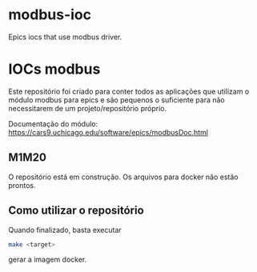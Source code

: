 # modbus-ioc
Epics iocs that use modbus driver.

# IOCs modbus

Este repositório foi criado para conter todos as aplicações que utilizam o módulo modbus para epics e são pequenos o suficiente para não necessitarem de um projeto/repositório próprio.

Documentação do módulo: https://cars9.uchicago.edu/software/epics/modbusDoc.html

## M1M20

O repositório está em construção. Os arquivos para docker não estão prontos.

## Como utilizar o repositório

Quando finalizado, basta executar

```bash
make <target>
```

gerar a imagem docker.
